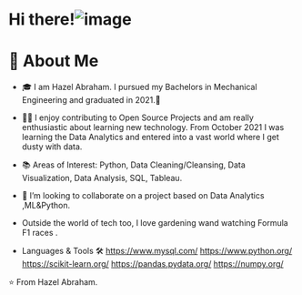 # Hi there!![image](https://user-images.githubusercontent.com/89205451/142351174-302e57e8-3d3f-4289-ba9c-d8e0bdbb7329.png)
  
# 🚀 About Me

 * 🎓 I am Hazel Abraham. I pursued my Bachelors in Mechanical Engineering and graduated in 2021.👀
 * 👨‍💻 I enjoy contributing to Open Source Projects and am really enthusiastic about learning new technology. From October 2021 I was learning the Data Analytics and  entered into a vast world where I get dusty with data.
* 📚 Areas of Interest: Python, Data Cleaning/Cleansing, Data Visualization, Data Analysis, SQL, Tableau.
 * 💞️ I’m looking to collaborate on a project based on Data Analytics ,ML&Python.
* Outside the world of tech too, I love gardening wand watching Formula F1 races  .





* Languages & Tools 🛠️
https://www.mysql.com/   https://www.python.org/  https://scikit-learn.org/   https://pandas.pydata.org/  https://numpy.org/


⭐ From Hazel Abraham.





















<!---
HazelAbraham/HazelAbraham is a ✨ special ✨ repository because its `README.md` (this file) appears on your GitHub profile.
You can click the Preview link to take a look at your changes.
--->
